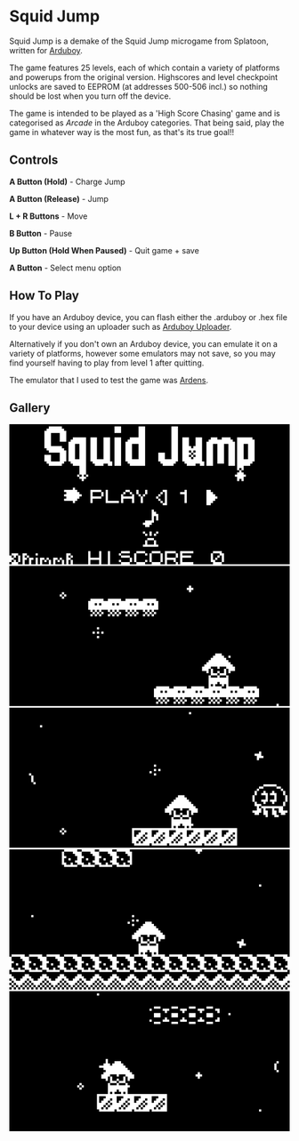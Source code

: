 # Squid Jump

Squid Jump is a demake of the Squid Jump microgame from Splatoon, written for [Arduboy](//www.arduboy.com).

The game features 25 levels, each of which contain a variety of platforms and powerups from the original version. Highscores and level checkpoint unlocks are saved to EEPROM (at addresses 500-506 incl.) so nothing should be lost when you turn off the device.

The game is intended to be played as a 'High Score Chasing' game and is categorised as *Arcade* in the Arduboy categories. That being said, play the game in whatever way is the most fun, as that's its true goal!!

## Controls

**A Button (Hold)** - Charge Jump

**A Button (Release)** - Jump

**L + R Buttons** - Move

**B Button** - Pause

**Up Button (Hold When Paused)** - Quit game + save

**A Button** - Select menu option


## How To Play

If you have an Arduboy device, you can flash either the .arduboy or .hex file to your device using an uploader such as [Arduboy Uploader](//github.com/eried/ArduboyUploader).

Alternatively if you don't own an Arduboy device, you can emulate it on a variety of platforms, however some emulators may not save, so you may find yourself having to play from level 1 after quitting.

The emulator that I used to test the game was [Ardens](//github.com/tiberiusbrown/Ardens/).

## Gallery

![Title Screen](Screenshots/Titlex4.png)
![Gameplay 1](Screenshots/Jelliesx4.png)
![Gameplay 2](Screenshots/Jellyfishx4.png)
![Gameplay 3](Screenshots/Poisonx4.png)
![Gameplay 4](Screenshots/Icex4.png)